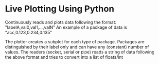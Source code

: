 # Live Plotting Using Python

Continuously reads and plots data following the format:
"labelA,val0,val1,...,valN"
An example of a package of data is "acc,0.123,0.234,0.135"

The plotter creates a subplot for each type of package. Packages are distinguished by their label only and can have any (constant) number of values.
The readers (socket, serial or pipe) reads a string of data following the above format and tries to convert into a list of floats/int
